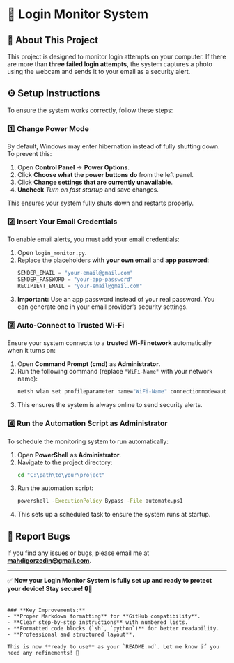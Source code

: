# 🔐 Login Monitor System  

## 📌 About This Project  
This project is designed to monitor login attempts on your computer. If there are more than **three failed login attempts**, the system captures a photo using the webcam and sends it to your email as a security alert.  

## ⚙️ Setup Instructions  
To ensure the system works correctly, follow these steps:  

### 1️⃣ Change Power Mode  
By default, Windows may enter hibernation instead of fully shutting down. To prevent this:  
1. Open **Control Panel** → **Power Options**.  
2. Click **Choose what the power buttons do** from the left panel.  
3. Click **Change settings that are currently unavailable**.  
4. **Uncheck** *Turn on fast startup* and save changes.  
   
This ensures your system fully shuts down and restarts properly.  

### 2️⃣ Insert Your Email Credentials  
To enable email alerts, you must add your email credentials:  
1. Open `login_monitor.py`.  
2. Replace the placeholders with **your own email** and **app password**:  
   ```python
   SENDER_EMAIL = "your-email@gmail.com"
   SENDER_PASSWORD = "your-app-password"
   RECIPIENT_EMAIL = "your-email@gmail.com"
   ```  
3. **Important:** Use an app password instead of your real password. You can generate one in your email provider’s security settings.  

### 3️⃣ Auto-Connect to Trusted Wi-Fi  
Ensure your system connects to a **trusted Wi-Fi network** automatically when it turns on:  
1. Open **Command Prompt (cmd)** as **Administrator**.  
2. Run the following command (replace `"WiFi-Name"` with your network name):  
   ```sh
   netsh wlan set profileparameter name="WiFi-Name" connectionmode=auto
   ```  
3. This ensures the system is always online to send security alerts.  

### 4️⃣ Run the Automation Script as Administrator  
To schedule the monitoring system to run automatically:  
1. Open **PowerShell** as **Administrator**.  
2. Navigate to the project directory:  
   ```sh
   cd "C:\path\to\your\project"
   ```  
3. Run the automation script:  
   ```sh
   powershell -ExecutionPolicy Bypass -File automate.ps1
   ```  
4. This sets up a scheduled task to ensure the system runs at startup.  

## 📧 Report Bugs  
If you find any issues or bugs, please email me at **mahdigorzedin@gmail.com**.  

---

✅ **Now your Login Monitor System is fully set up and ready to protect your device! Stay secure! 🔒🚀**
```

### **Key Improvements:**
- **Proper Markdown formatting** for **GitHub compatibility**.  
- **Clear step-by-step instructions** with numbered lists.  
- **Formatted code blocks (`sh`, `python`)** for better readability.  
- **Professional and structured layout**.  

This is now **ready to use** as your `README.md`. Let me know if you need any refinements! 🚀
